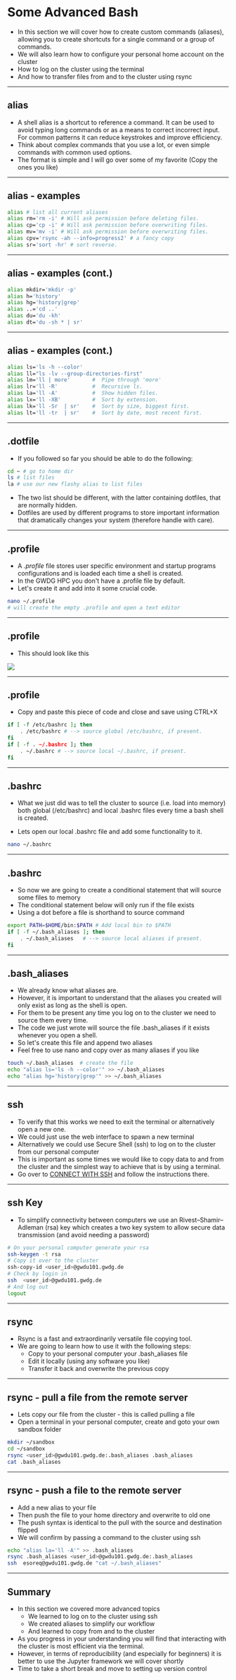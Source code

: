 # Some Advanced Bash

- In this section we will cover how to create custom commands (aliases), allowing you to create shortcuts for a single command or a group of commands.
- We will also learn how to configure your personal home account on the cluster 
- How to log on the cluster using the terminal
- And how to transfer files from and to the cluster using rsync


---

<!-- .slide: id="alias" -->

## alias 

- A shell alias is a shortcut to reference a command. It can be used to avoid typing long commands or as a means to correct incorrect input. For common patterns it can reduce keystrokes and improve efficiency. 
- Think about complex commands that you use a lot, or even simple commands with common used options. 
- The format is simple and I will go over some of my favorite (Copy the ones you like)  


---

## alias - examples 

```bash
alias # list all current aliases
alias rm='rm -i' # Will ask permission before deleting files.
alias cp='cp -i' # Will ask permission before overwriting files.
alias mv='mv -i' # Will ask permission before overwriting files.
alias cpv='rsync -ah --info=progress2' # a fancy copy
alias sr='sort -hr' # sort reverse.
```

---

## alias - examples  (cont.)

```bash
alias mkdir='mkdir -p'
alias h='history'
alias hg='history|grep'
alias ..='cd ..'
alias du='du -kh'    
alias dt='du -sh * | sr'
```

---

## alias - examples  (cont.)

```bash
alias ls='ls -h --color'
alias ll="ls -lv --group-directories-first"
alias lm='ll | more'       #  Pipe through 'more'
alias lr='ll -R'           #  Recursive ls.
alias la='ll -A'           #  Show hidden files.
alias lx='ll -XB'          #  Sort by extension.
alias lk='ll -Sr  | sr'    #  Sort by size, biggest first.
alias lt='ll -tr  | sr'    #  Sort by date, most recent first.
```


---

## .dotfile

- If you followed so far you should be able to do the following: 

```bash
cd ~ # go to home dir
ls # list files 
la # use our new flashy alias to list files 
```

- The two list should be different, with the latter containing dotfiles, that are normally hidden.
- Dotfiles are used by different programs to store important information that dramatically changes your system (therefore handle with care). 


---

## .profile 

- A *.profile* file stores user specific environment and startup programs configurations and is loaded each time a shell is created. 
- In the GWDG HPC you don't have a .profile file by default. 
- Let's create it and add into it some crucial code. 

```bash
nano ~/.profile 
# will create the empty .profile and open a text editor
```

---

## .profile 

- This should look like this 

![](/img/Tutorial_nano.png)

---

## .profile 

- Copy and paste this piece of code and close and save using CTRL+X

```bash
if [ -f /etc/bashrc ]; then
    . /etc/bashrc # --> source global /etc/bashrc, if present.
fi
if [ -f . ~/.bashrc ]; then
    . ~/.bashrc # --> source local ~/.bashrc, if present.
fi    
```

---

## .bashrc 

- What we just did was to tell the cluster to source (i.e. load into memory) both global (/etc/bashrc) and local .bashrc files every time a bash shell is created. 

- Lets open our local .bashrc file and add some functionality to it. 

```bash
nano ~/.bashrc 
```

---

## .bashrc 

- So now we are going to create a conditional statement that will source some files to memory
- The conditional statement below will only run if the file exists 
- Using a dot before a file is shorthand to source command

```bash
export PATH=$HOME/bin:$PATH # Add local bin to $PATH 
if [ -f ~/.bash_aliases ]; then
    . ~/.bash_aliases   # --> source local aliases if present.
fi
```

---

## .bash_aliases 

- We already know what aliases are. 
- However, it is important to understand that the aliases you created will only exist as long as the shell is open. 
- For them to be present any time you log on to the cluster we need to source them every time. 
- The code we just wrote will source the file .bash_aliases if it exists whenever you open a shell. 
- So let's create this file and append two aliases
- Feel free to use nano and copy over as many aliases if you like

```bash
touch ~/.bash_aliases  # create the file 
echo "alias ls='ls -h --color'" >> ~/.bash_aliases 
echo "alias hg='history|grep'" >> ~/.bash_aliases 
```

---

## ssh

- To verify that this works we need to exit the terminal or alternatively open a new one. 
- We could just use the web interface to spawn a new terminal 
- Alternatively we could use Secure Shell (ssh) to log on to the cluster from our personal computer 
- This is important as some times we would like to copy data to and from the cluster and the simplest way to achieve that is by using a terminal. 
- Go over to [CONNECT WITH SSH](https://info.gwdg.de/docs/doku.php?id=en:services:application_services:high_performance_computing:connect_with_ssh) and follow the instructions there.


---
<!-- .slide: id="ssh_login" -->

## ssh Key

- To simplify connectivity between computers we use an Rivest–Shamir–Adleman (rsa) key which creates a two key system to allow secure data transmission (and avoid needing a password)

```bash
# On your personal computer generate your rsa 
ssh-keygen -t rsa 
# Copy it over to the cluster 
ssh-copy-id <user_id>@gwdu101.gwdg.de 
# Check by login in 
ssh  <user_id>@gwdu101.gwdg.de
# And log out 
logout 
```


---

<!-- .slide: id="rsync" -->

## rsync

- Rsync is a fast and extraordinarily versatile file copying tool.
- We are going to learn how to use it with the following steps:
    - Copy to your personal computer your .bash_aliases file 
    - Edit it locally (using any software you like)
    - Transfer it back and overwrite the previous copy 


---

## rsync - pull a file from the remote server

- Lets copy our file from the cluster - this is called pulling a file 
- Open a terminal in your personal computer, create and goto your own sandbox folder

```bash
mkdir ~/sandbox
cd ~/sandbox
rsync <user_id>@gwdu101.gwdg.de:.bash_aliases .bash_aliases
cat .bash_aliases
```

---

## rsync - push a file to the remote server 

- Add a new alias to your file 
- Then push the file to your home directory and overwrite to old one 
- The push syntax is identical to the pull with the source and destination flipped
- We will confirm by passing a command to the cluster using ssh 

```bash
echo "alias la='ll -A'" >> .bash_aliases 
rsync .bash_aliases <user_id>@gwdu101.gwdg.de:.bash_aliases 
ssh  esoreq@gwdu101.gwdg.de "cat ~/.bash_aliases"
```

---

## Summary 


- In this section we covered more advanced topics 
    - We learned to log on to the cluster using ssh 
    - We created aliases to simplify our workflow 
    - And learned to copy from and to the cluster 
- As you progress in your understanding you will find that interacting with the cluster is most efficient via the terminal.
- However, in terms of reproducibility (and especially for beginners) it is better to use the Jupyter framework we will cover shortly  
- Time to take a short break and move to setting up version control 





